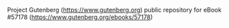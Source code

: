 Project Gutenberg (https://www.gutenberg.org) public repository for
eBook #57178 (https://www.gutenberg.org/ebooks/57178)
